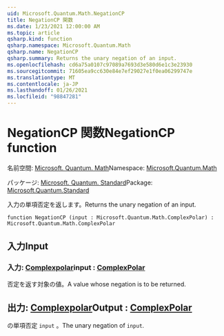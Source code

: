 ```yaml
---
uid: Microsoft.Quantum.Math.NegationCP
title: NegationCP 関数
ms.date: 1/23/2021 12:00:00 AM
ms.topic: article
qsharp.kind: function
qsharp.namespace: Microsoft.Quantum.Math
qsharp.name: NegationCP
qsharp.summary: Returns the unary negation of an input.
ms.openlocfilehash: cd6a75a0107c97089a7693d3e580d6e1c3e23930
ms.sourcegitcommit: 71605ea9cc630e84e7ef29027e1f0ea06299747e
ms.translationtype: MT
ms.contentlocale: ja-JP
ms.lasthandoff: 01/26/2021
ms.locfileid: "98847281"
---
```

# <a name="negationcp-function"></a><span data-ttu-id="d2ebf-102">NegationCP 関数</span><span class="sxs-lookup"><span data-stu-id="d2ebf-102">NegationCP function</span></span>

<span data-ttu-id="d2ebf-103">名前空間: [Microsoft. Quantum. Math](xref:Microsoft.Quantum.Math)</span><span class="sxs-lookup"><span data-stu-id="d2ebf-103">Namespace: [Microsoft.Quantum.Math](xref:Microsoft.Quantum.Math)</span></span>

<span data-ttu-id="d2ebf-104">パッケージ: [Microsoft. Quantum. Standard](https://nuget.org/packages/Microsoft.Quantum.Standard)</span><span class="sxs-lookup"><span data-stu-id="d2ebf-104">Package: [Microsoft.Quantum.Standard](https://nuget.org/packages/Microsoft.Quantum.Standard)</span></span>


<span data-ttu-id="d2ebf-105">入力の単項否定を返します。</span><span class="sxs-lookup"><span data-stu-id="d2ebf-105">Returns the unary negation of an input.</span></span>

```qsharp
function NegationCP (input : Microsoft.Quantum.Math.ComplexPolar) : Microsoft.Quantum.Math.ComplexPolar
```


## <a name="input"></a><span data-ttu-id="d2ebf-106">入力</span><span class="sxs-lookup"><span data-stu-id="d2ebf-106">Input</span></span>

### <a name="input--complexpolar"></a><span data-ttu-id="d2ebf-107">入力: [Complexpolar](xref:Microsoft.Quantum.Math.ComplexPolar)</span><span class="sxs-lookup"><span data-stu-id="d2ebf-107">input : [ComplexPolar](xref:Microsoft.Quantum.Math.ComplexPolar)</span></span>

<span data-ttu-id="d2ebf-108">否定を返す対象の値。</span><span class="sxs-lookup"><span data-stu-id="d2ebf-108">A value whose negation is to be returned.</span></span>



## <a name="output--complexpolar"></a><span data-ttu-id="d2ebf-109">出力: [Complexpolar](xref:Microsoft.Quantum.Math.ComplexPolar)</span><span class="sxs-lookup"><span data-stu-id="d2ebf-109">Output : [ComplexPolar](xref:Microsoft.Quantum.Math.ComplexPolar)</span></span>

<span data-ttu-id="d2ebf-110">の単項否定 `input` 。</span><span class="sxs-lookup"><span data-stu-id="d2ebf-110">The unary negation of `input`.</span></span>